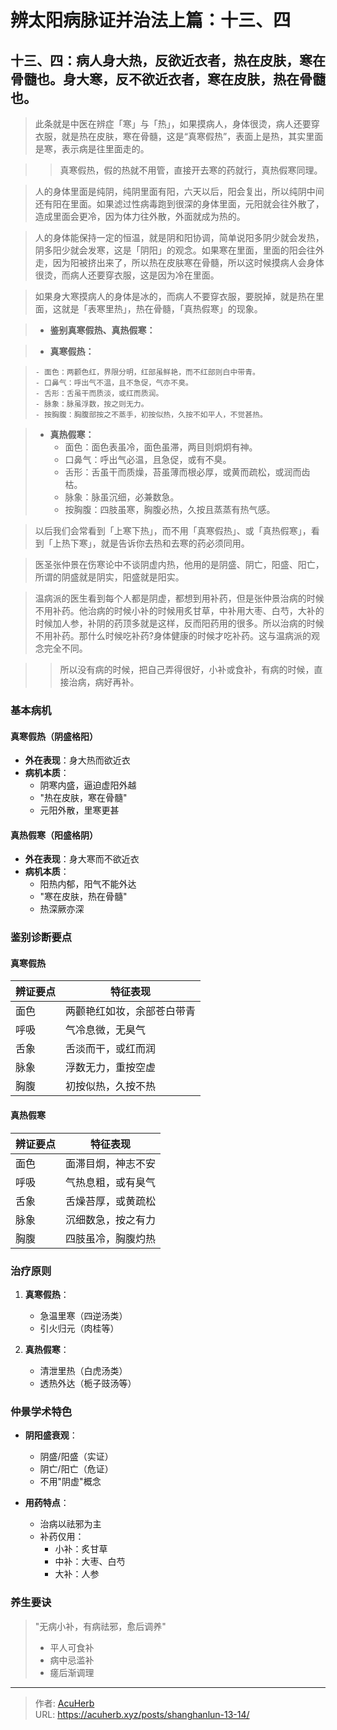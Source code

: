 # 辨太阳病脉证并治法上篇：十三、四


## 十三、四：病人身大热，反欲近衣者，热在皮肤，寒在骨髓也。身大寒，反不欲近衣者，寒在皮肤，热在骨髓也。

<!--more-->

> 此条就是中医在辨症「寒」与「热」，如果摸病人，身体很烫，病人还要穿衣服，就是热在皮肤，寒在骨髓，这是“真寒假热”，表面上是热，其实里面是寒，表示病是往里面走的。

>> 真寒假热，假的热就不用管，直接开去寒的药就行，真热假寒同理。

> 人的身体里面是纯阴，纯阴里面有阳，六天以后，阳会复出，所以纯阴中间还有阳在里面。如果滤过性病毒跑到很深的身体里面，元阳就会往外散了，造成里面会更冷，因为体力往外散，外面就成为热的。

> 人的身体能保持一定的恒温，就是阴和阳协调，简单说阳多阴少就会发热，阴多阳少就会发寒，这是「阴阳」的观念。如果寒在里面，里面的阳会往外走，因为阳被挤出来了，所以热在皮肤寒在骨髓，所以这时候摸病人会身体很烫，而病人还要穿衣服，这是因为冷在里面。

> 如果身大寒摸病人的身体是冰的，而病人不要穿衣服，要脱掉，就是热在里面，这就是「表寒里热」，热在骨髓，「真热假寒」的现象。

> - **鉴别真寒假热、真热假寒：**

>   - **真寒假热：**

>     - 面色：两颧色红，界限分明，红部虽鲜艳，而不红部则白中带青。
>     - 口鼻气：呼出气不温，且不急促，气亦不臭。
>     - 舌形：舌虽干而质淡，或红而质润。
>     - 脉象：脉虽浮数，按之则无力。
>     - 按胸腹：胸腹部按之不蒸手，初按似热，久按不如平人，不觉甚热。

>   - **真热假寒：**
>     - 面色：面色表虽冷，面色虽滞，两目则炯炯有神。
>     - 口鼻气：呼出气必温，且急促，或有不臭。
>     - 舌形：舌虽干而质燥，苔虽薄而根必厚，或黄而疏松，或润而齿枯。
>     - 脉象：脉虽沉细，必兼数急。
>     - 按胸腹：四肢虽寒，胸腹必热，久按且蒸蒸有热气感。

> 以后我们会常看到「上寒下热」，而不用「真寒假热」、或「真热假寒」，看到「上热下寒」，就是告诉你去热和去寒的药必须同用。

> 医圣张仲景在伤寒论中不谈阴虚内热，他用的是阴盛、阴亡，阳盛、阳亡，所谓的阴盛就是阴实，阳盛就是阳实。

> 温病派的医生看到每个人都是阴虚，都想到用补药，但是张仲景治病的时候不用补药。他治病的时候小补的时候用炙甘草，中补用大枣、白芍，大补的时候加人参，补阴的药顶多就是这样，反而阳药用的很多。所以治病的时候不用补药。那什么时候吃补药?身体健康的时候才吃补药。这与温病派的观念完全不同。

>> 所以没有病的时候，把自己弄得很好，小补或食补，有病的时候，直接治病，病好再补。

### 基本病机
#### 真寒假热（阴盛格阳）
- **外在表现**：身大热而欲近衣
- **病机本质**：
  - 阴寒内盛，逼迫虚阳外越
  - "热在皮肤，寒在骨髓"
  - 元阳外散，里寒更甚

#### 真热假寒（阳盛格阴）
- **外在表现**：身大寒而不欲近衣
- **病机本质**：
  - 阳热内郁，阳气不能外达
  - "寒在皮肤，热在骨髓"
  - 热深厥亦深

### 鉴别诊断要点
#### 真寒假热
| 辨证要点 | 特征表现 |
|---------|----------|
| 面色 | 两颧艳红如妆，余部苍白带青 |
| 呼吸 | 气冷息微，无臭气 |
| 舌象 | 舌淡而干，或红而润 |
| 脉象 | 浮数无力，重按空虚 |
| 胸腹 | 初按似热，久按不热 |

#### 真热假寒
| 辨证要点 | 特征表现 |
|---------|----------|
| 面色 | 面滞目炯，神志不安 |
| 呼吸 | 气热息粗，或有臭气 |
| 舌象 | 舌燥苔厚，或黄疏松 |
| 脉象 | 沉细数急，按之有力 |
| 胸腹 | 四肢虽冷，胸腹灼热 |

### 治疗原则
1. **真寒假热**：
   - 急温里寒（四逆汤类）
   - 引火归元（肉桂等）

2. **真热假寒**：
   - 清泄里热（白虎汤类）
   - 透热外达（栀子豉汤等）

### 仲景学术特色
- **阴阳盛衰观**：
  - 阴盛/阳盛（实证）
  - 阴亡/阳亡（危证）
  - 不用"阴虚"概念

- **用药特点**：
  - 治病以祛邪为主
  - 补药仅用：
    - 小补：炙甘草
    - 中补：大枣、白芍
    - 大补：人参

### 养生要诀
> "无病小补，有病祛邪，愈后调养"  
> - 平人可食补
> - 病中忌滥补
> - 瘥后渐调理

---

> 作者: [AcuHerb](https://acuherb.xyz)  
> URL: https://acuherb.xyz/posts/shanghanlun-13-14/  

